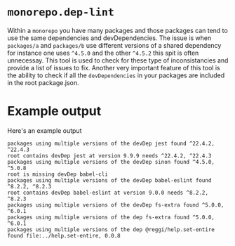# `monorepo.dep-lint`

Within a `monorepo` you have many packages and those packages can tend to use the same dependencies and devDependencies. The issue is when `packages/a` and `packages/b` use different versions of a shared dependency for instance one uses `^4.5.0` and the other `^4.5.2` this spit is often unnecessay. This tool is used to check for these type of inconsistancies and provide a list of issues to fix. Another very important feature of this tool is the ability to check if all the `devDependencies` in your packages are included in the root package.json.

# Example output

Here's an example output

```
packages using multiple versions of the devDep jest found ^22.4.2, ^22.4.3
root contains devDep jest at version 9.9.9 needs ^22.4.2, ^22.4.3
packages using multiple versions of the devDep sinon found ^4.5.0, ^5.0.8
root is missing devDep babel-cli
packages using multiple versions of the devDep babel-eslint found ^8.2.2, ^8.2.3
root contains devDep babel-eslint at version 9.0.0 needs ^8.2.2, ^8.2.3
packages using multiple versions of the devDep fs-extra found ^5.0.0, ^6.0.1
packages using multiple versions of the dep fs-extra found ^5.0.0, ^6.0.1
packages using multiple versions of the dep @reggi/help.set-entire found file:../help.set-entire, 0.0.8
```
